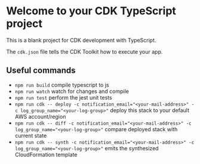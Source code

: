 # Welcome to your CDK TypeScript project

This is a blank project for CDK development with TypeScript.

The `cdk.json` file tells the CDK Toolkit how to execute your app.

## Useful commands

- `npm run build` compile typescript to js
- `npm run watch` watch for changes and compile
- `npm run test` perform the jest unit tests
- `npm run cdk -- deploy -c notification_email="<your-mail-address>" -c log_group_name="<your-log-group>"` deploy this stack to your default AWS account/region
- `npm run cdk -- diff -c notification_email="<your-mail-address>" -c log_group_name="<your-log-group>"` compare deployed stack with current state
- `npm run cdk -- synth -c notification_email="<your-mail-address>" -c log_group_name="<your-log-group>"` emits the synthesized CloudFormation template
